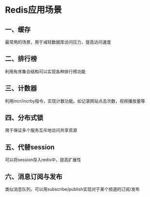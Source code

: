 # Redis应用场景

## 一、缓存

最常用的场景，用于减轻数据库访问压力，提高访问速度

## 二、排行榜

利用有序集合结构可以实现各种排行榜功能

## 三、计数器

利用incr/incrby指令，实现计数功能。如记录网站点击次数，视频播放量等

## 四、分布式锁

用于保证多个服务互斥地访问共享资源

## 五、代替session

可以将session存入redis中，提高扩展性

## 六、消息订阅与发布

类似消息队列，可以用subscribe/publish实现对于某个频道的订阅/发布